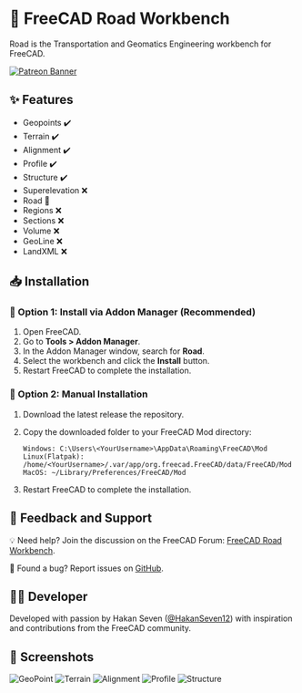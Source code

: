 # 🚧 FreeCAD Road Workbench

Road is the Transportation and Geomatics Engineering workbench for FreeCAD. 

[![Patreon Banner](https://github.com/user-attachments/assets/60067915-40ea-4147-9996-334b2cc078bd)](https://patreon.com/HakanSeven12)

## ✨ Features

* Geopoints ✔️
* Terrain ✔️
* Alignment ✔️
* Profile ✔️
* Structure ✔️
* Superelevation ❌
* Road 🔄
* Regions ❌
* Sections ❌
* Volume ❌
* GeoLine ❌
* LandXML ❌

## 📥 Installation
### 🔹 Option 1: Install via Addon Manager (Recommended)

1. Open FreeCAD.
2. Go to **Tools > Addon Manager**.
3. In the Addon Manager window, search for **Road**.
4. Select the workbench and click the **Install** button.
5. Restart FreeCAD to complete the installation.

### 🔹 Option 2: Manual Installation

1. Download the latest release the repository.
2. Copy the downloaded folder to your FreeCAD Mod directory:

    ```
    Windows: C:\Users\<YourUsername>\AppData\Roaming\FreeCAD\Mod
    Linux(Flatpak): /home/<YourUsername>/.var/app/org.freecad.FreeCAD/data/FreeCAD/Mod
    MacOS: ~/Library/Preferences/FreeCAD/Mod
    ```

3. Restart FreeCAD to complete the installation.

## 💬 Feedback and Support

💡 Need help? Join the discussion on the FreeCAD Forum: [FreeCAD Road Workbench](https://forum.freecadweb.org/viewtopic.php?f=8&t=34371).

🐞 Found a bug? Report issues on [GitHub](https://github.com/HakanSeven12/Road/issues).

## 👨‍💻 Developer

Developed with passion by Hakan Seven ([@HakanSeven12](https://github.com/HakanSeven12)) with inspiration and contributions from the FreeCAD community.

## 📸 Screenshots
![GeoPoint](https://github.com/user-attachments/assets/7803dbdc-f646-4d34-80e5-c040a949567b)
![Terrain](https://github.com/user-attachments/assets/7c6e91fb-4e6a-466c-a59d-e3a20a543dca)
![Alignment](https://github.com/user-attachments/assets/423c2bdb-91f7-4ae9-8187-28902157d0a2)
![Profile](https://github.com/user-attachments/assets/4550b37c-ded8-46e9-a480-57bb5f941d9b)
![Structure](https://github.com/user-attachments/assets/e1224ba8-4c80-4e4a-92bc-24d42024a67d)
